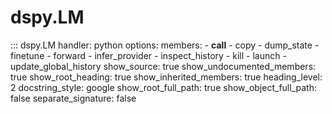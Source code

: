 # dspy.LM

::: dspy.LM
    handler: python
    options:
        members:
            - __call__
            - copy
            - dump_state
            - finetune
            - forward
            - infer_provider
            - inspect_history
            - kill
            - launch
            - update_global_history
        show_source: true
        show_undocumented_members: true
        show_root_heading: true
        show_inherited_members: true
        heading_level: 2
        docstring_style: google
        show_root_full_path: true
        show_object_full_path: false
        separate_signature: false
